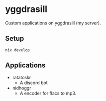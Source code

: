 # yggdrasill
Custom applications on yggdrasill (my server).

## Setup
`nix develop`

## Applications

- ratatoskr
  - A discord bot
- nidhoggr
  - A encoder for flacs to mp3.
